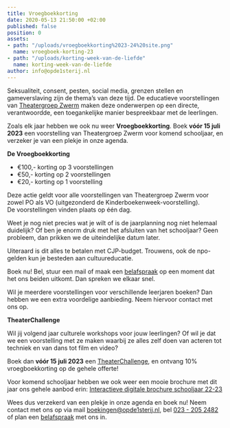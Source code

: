 ```yaml
---
title: Vroegboekkorting
date: 2020-05-13 21:50:00 +02:00
published: false
position: 0
assets:
- path: "/uploads/vroegboekkorting%2023-24%20site.png"
  name: vroegboek-korting-23
- path: "/uploads/korting-week-van-de-liefde"
  name: korting-week-van-de-liefde
author: info@opde1sterij.nl
---
```


Seksualiteit, consent, pesten, social media, grenzen stellen en gameverslaving zijn de thema’s van deze tijd. De educatieve voorstellingen van [Theatergroep Zwerm](https://www.opde1sterij.nl/theatergroep-zwerm/) maken deze onderwerpen op een directe, verantwoordde, een toegankelijke manier bespreekbaar met de leerlingen.

Zoals elk jaar hebben we ook nu weer **Vroegboekkorting**. Boek **vóór 15 juli 2023** een voorstelling van Theatergroep Zwerm voor komend schooljaar, en verzeker je van een plekje in onze agenda.

**De Vroegboekkorting**
* €100,- korting op 3 voorstellingen  
* €50,- korting op 2 voorstellingen 
* €20,- korting op 1 voorstelling

Deze actie geldt voor alle voorstellingen van Theatergroep Zwerm voor zowel PO als VO (uitgezonderd de Kinderboekenweek-voorstelling). De voorstellingen vinden plaats op één dag. 

Weet je nog niet precies wat je wilt of is de jaarplanning nog niet helemaal duidelijk? Of ben je enorm druk met het afsluiten van het schooljaar? Geen probleem, dan prikken we de uiteindelijke datum later.

Uiteraard is dit alles te betalen met CJP-budget. Trouwens, ook de npo-gelden kun je besteden aan cultuureducatie.

Boek nu! Bel, stuur een mail of maak een [belafspraak](https://calendly.com/opde1sterij/een-telefoontje-i-v-m-de-vroegboekkorting) op een moment dat het ons beiden uitkomt. Dan spreken we elkaar snel.

Wil je meerdere voorstellingen voor verschillende leerjaren boeken? Dan hebben we een extra voordelige aanbieding. Neem hiervoor contact met ons op. 

**TheaterChallenge**

Wil jij volgend jaar culturele workshops voor jouw leerlingen? Of wil je dat we een voorstelling met ze maken waarbij ze alles zelf doen van acteren tot techniek en van dans tot film en video? 

Boek dan **vóór 15 juli 2023** een [TheaterChallenge](https://www.opde1sterij.nl/theaterchallenge/), en ontvang 10% vroegboekkorting op de gehele offerte!

Voor komend schooljaar hebben we ook weer een mooie brochure met dit jaar ons gehele aanbod erin: [Interactieve digitale brochure schooljaar 22-23]( https://indd.adobe.com/view/866b853d-c2ba-44f7-a6e5-62127d780a5c)

Wees dus verzekerd van een plekje in onze agenda en boek nu! Neem contact met ons op via mail [boekingen@opde1sterij.nl](mailto:boekingen@opde1sterij.nl), bel <a href="tel:\+31232052482" title="Bel Op de eerste rij">023 - 205 2482</a> of plan een [belafspraak](http://calendly.com/opde1sterij) met ons in. 
